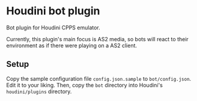 # Houdini bot plugin

Bot plugin for Houdini CPPS emulator.

Currently, this plugin's main focus is AS2 media, so bots will react to their environment as if there were playing on a AS2 client.

## Setup

Copy the sample configuration file `config.json.sample` to `bot/config.json`. Edit it to your liking.
Then, copy the `bot` directory into Houdini's `houdini/plugins` directory.
